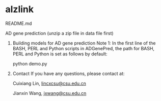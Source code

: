# alzlink
README.md

AD gene prediction
  (unzip a zip file in data file first)

1. Building models for AD gene prediction
Note 1: In the first line of the BASH, PERL and Python scripts in ADGenePred, the path for BASH, PERL and Python is set as follows by default:

    python demo.py

2. Contact
  If you have any questions, please contact at:

    Cuixiang Lin, lincxcsu@csu.edu.cn

    Jianxin Wang, jxwang@csu.edu.cn
